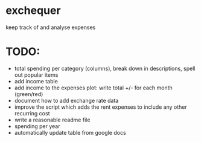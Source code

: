 # exchequer
keep track of and analyse expenses

# TODO:
- total spending per category (columns), break down in descriptions, spell out popular items
- add income table
- add income to the expenses plot: write total +/- for each month (green/red)
- document how to add exchange rate data
- improve the script which adds the rent expenses to include any other recurring cost
- write a reasonable readme file
- spending per year
- automatically update table from google docs
